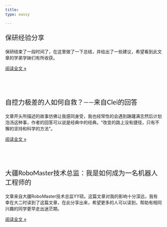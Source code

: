 ```yaml
---
title:  
type: eassy

---
```




<p style="font-size: 1.5em; font-family: Roboto Slab, Lato, 'Microsoft YaHei', 'PingFang SC', sans-serif; "><a href="https://www.mahaofei.com/2021/10/06/122-experience/" style="text-decoration: none;" >保研经验分享</a></p>

保研结束了一段时间了，在这里做了一下总结，并给出了一些建议，希望看到此文章的学弟学妹们有所收获。

[阅读全文 »](https://www.mahaofei.com/2021/10/06/122-experience/)

&emsp;

&emsp;

<p style="font-size: 1.5em; font-family: Roboto Slab, Lato, 'Microsoft YaHei', 'PingFang SC', sans-serif; "><a href="https://www.mahaofei.com/2021/10/03/121-self_control/" style="text-decoration: none;">自控力极差的人如何自救？——来自Clei的回答</a></h1>


文章开头所描述的故事仿佛让我感同身受，我也经常性的会遇到踌躇满志然后计划泡汤这种事，作者的回答可以说是经典中的经典。“改变的路上没有捷径，只有不懈的坚持和科学的方法”。

[阅读全文 »](https://www.mahaofei.com/2021/10/03/121-self_control/)

&emsp;

&emsp;

<p style="font-size: 1.5em; font-family: Roboto Slab, Lato, 'Microsoft YaHei', 'PingFang SC', sans-serif; "><a href="https://www.mahaofei.com/2021/10/01/120-how_to_become_robomaster/" style="text-decoration: none;">大疆RoboMaster技术总监：我是如何成为一名机器人工程师的</a></h1>


文章来自大疆RoboMaster技术总监YY硕。这篇文章对我的影响十分深远，我有幸在大二时读到了这篇文章，在此分享出来，希望更多的人可以读到，帮助有相同兴趣的同学更早走出迷茫期。

[阅读全文 »](https://www.mahaofei.com/2021/10/01/120-how_to_become_robomaster/)

&emsp;

&emsp;
